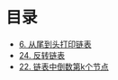 # 目录


- [6. 从尾到头打印链表](6.%20从尾到头打印链表.md)
- [24. 反转链表](24.%20翻转链表.md)
- [22. 链表中倒数第k个节点](22.%20链表中倒数第k个节点.md)

